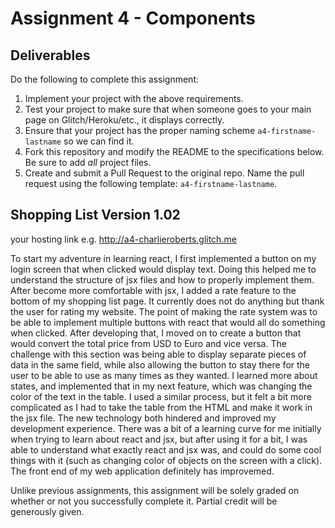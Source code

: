 Assignment 4 - Components
===



Deliverables
---

Do the following to complete this assignment:

1. Implement your project with the above requirements.
3. Test your project to make sure that when someone goes to your main page on Glitch/Heroku/etc., it displays correctly.
4. Ensure that your project has the proper naming scheme `a4-firstname-lastname` so we can find it.
5. Fork this repository and modify the README to the specifications below. Be sure to add *all* project files.
6. Create and submit a Pull Request to the original repo. Name the pull request using the following template: `a4-firstname-lastname`.


## Shopping List Version 1.02

your hosting link e.g. http://a4-charlieroberts.glitch.me

To start my adventure in learning react, I first implemented a button on my login screen that when clicked would display text. Doing this helped me to understand the structure of jsx files and how to properly implement them. After become more comfortable with jsx, I added a rate feature to the bottom of my shopping list page. It currently does not do anything but thank the user for rating my website. The point of making the rate system was to be able to implement multiple buttons with react that would all do something when clicked. After developing that, I moved on to create a button that would convert the total price from USD to Euro and vice versa. The challenge with this section was being able to display separate pieces of data in the same field, while also allowing the button to stay there for the user to be able to use as many times as they wanted. I learned more about states, and implemented that in my next feature, which was changing the color of the text in the table. I used a similar process, but it felt a bit more complicated as I had to take the table from the HTML and make it work in the jsx file. The new technology both hindered and improved my development experience. There was a bit of a learning curve for me initially when trying to learn about react and jsx, but after using it for a bit, I was able to understand what exactly react and jsx was, and could do some cool things with it (such as changing color of objects on the screen with a click). The front end of my web application definitely has improvemed.

Unlike previous assignments, this assignment will be solely graded on whether or not you successfully complete it. Partial credit will be generously given.
